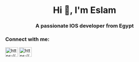 <h1 align="center">Hi 👋, I'm Eslam</h1>
<h3 align="center">A passionate IOS developer from Egypt</h3>

<p align="left">
<h3 align="left">Connect with me:</h3>
<a href="https://linkedin.com/in/https://eg.linkedin.com/in/i2eslam" target="blank"><img align="center" src="https://cdn.jsdelivr.net/npm/simple-icons@3.0.1/icons/linkedin.svg" alt="https://eg.linkedin.com/in/i2eslam" height="30" width="40" /></a>
<a href="https://fb.com/https://www.facebook.com/i2eslam" target="blank"><img align="center" src="https://cdn.jsdelivr.net/npm/simple-icons@3.0.1/icons/facebook.svg" alt="https://www.facebook.com/i2eslam" height="30" width="40" /></a>
</p>

